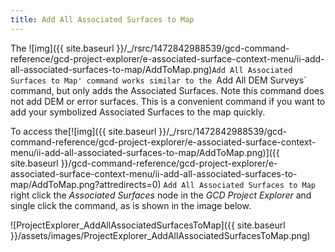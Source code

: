 ```yaml
---
title: Add All Associated Surfaces to Map
---
```


The ![img]({{ site.baseurl }}/_/rsrc/1472842988539/gcd-command-reference/gcd-project-explorer/e-associated-surface-context-menu/ii-add-all-associated-surfaces-to-map/AddToMap.png)`Add All Associated Surfaces to Map' command works similar to the `Add All DEM Surveys` command, but only adds the Associated Surfaces. Note this command does not add DEM or error surfaces. This is a convenient command if you want to add your symbolized Associated Surfaces to the map quickly.

To  access the[![img]({{ site.baseurl }}/_/rsrc/1472842988539/gcd-command-reference/gcd-project-explorer/e-associated-surface-context-menu/ii-add-all-associated-surfaces-to-map/AddToMap.png)]({{ site.baseurl }}/gcd-command-reference/gcd-project-explorer/e-associated-surface-context-menu/ii-add-all-associated-surfaces-to-map/AddToMap.png?attredirects=0) `Add All Associated Surfaces to Map` right click the *Associated Surfaces* node in the *GCD Project Explorer* and single click the command, as is shown in the image below.

![ProjectExplorer_AddAllAssociatedSurfacesToMap]({{ site.baseurl }}/assets/images/ProjectExplorer_AddAllAssociatedSurfacesToMap.png)

